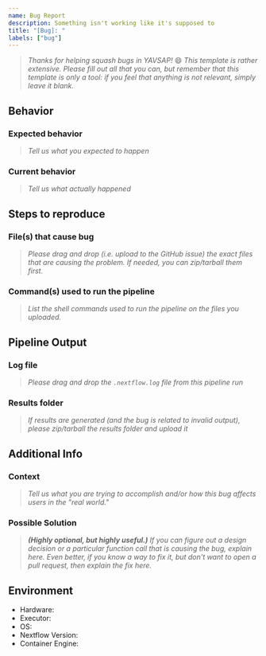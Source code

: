```yaml
---
name: Bug Report
description: Something isn't working like it's supposed to
title: "[Bug]: "
labels: ["bug"]
---
```


> _Thanks for helping squash bugs in YAVSAP!_ :smile:
> _This template is rather extensive._
> _Please fill out all that you can, but remember that this template_
> _is only a tool: if you feel that anything is not relevant, simply_
> _leave it blank._

## Behavior

### Expected behavior

> _Tell us what you expected to happen_

<!-- It should just work! -->

### Current behavior

> _Tell us what actually happened_

<!-- A bug happened! -->

## Steps to reproduce

### File(s) that cause bug

> _Please drag and drop (i.e. upload to the GitHub issue) the exact files that
> are causing the problem. If needed, you can zip/tarball them first._

<!--
- [sample.bam](#)
- [reference.fasta](#)
-->

### Command(s) used to run the pipeline

> _List the shell commands used to run the pipeline on the files you uploaded._

<!--
```bash
nextflow run ksumngs/yavsap \
  -profile singularity      \
  --platform illumina       \
  --kraken2_db /databases/kraken2/nt
```
-->

## Pipeline Output

### Log file

> _Please drag and drop the `.nextflow.log` file from this pipeline run_

### Results folder

> _If results are generated (and the bug is related to invalid output), please
> zip/tarball the results folder and upload it_

## Additional Info

### Context

> _Tell us what you are trying to accomplish and/or how this bug affects users
> in the "real world."_

### Possible Solution

> _**(Highly optional, but highly useful.)**
> If you can figure out a design decision or a particular function call
> that is causing the bug, explain here.
> Even better, if you know a way to fix it, but don't want to open a pull
> request, then explain the fix here._

## Environment

- Hardware: <!-- [e.g. HPC, Desktop, Cloud...] -->
- Executor: <!-- [e.g. slurm, local, awsbatch...] -->
- OS: <!-- [e.g. CentOS Linux, macOS, Linux Mint...] -->
- Nextflow Version: <!-- [e.g. 21.04.0] -->
- Container Engine: <!-- [e.g. Docker, Singularity, Podman] -->
